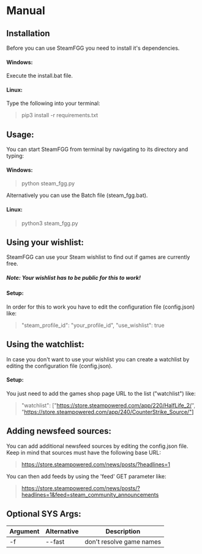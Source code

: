 # Manual
## Installation
Before you can use SteamFGG you need to install it's dependencies.

#### Windows:
Execute the install.bat file.

#### Linux:
Type the following into your terminal:
> pip3 install -r requirements.txt

## Usage:
You can start SteamFGG from terminal by navigating to its directory
and typing:

#### Windows:
> python steam_fgg.py

Alternatively you can use the Batch file (steam_fgg.bat).
#### Linux:
> python3 steam_fgg.py


## Using your wishlist:
SteamFGG can use your Steam wishlist to find out if games are 
currently free.
##### Note: Your wishlist has to be public for this to work!

#### Setup:
In order for this to work you have to edit the configuration file (config.json)
like:
>"steam_profile_id": "your_profile_id",
>"use_wishlist": true

## Using the watchlist:
In case you don't want to use your wishlist you can create a watchlist by
editing the configuration file (config.json). 

#### Setup:
You just need to add the games shop page URL to the list ("watchlist") like:
>"watchlist": ["https://store.steampowered.com/app/220/HalfLife_2/",
>               "https://store.steampowered.com/app/240/CounterStrike_Source/"]

## Adding newsfeed sources:
You can add additional newsfeed sources by editing the config.json
file.
Keep in mind that sources must have the following base URL:
> https://store.steampowered.com/news/posts/?headlines=1

You can then add feeds by using the 'feed' GET parameter like:
> https://store.steampowered.com/news/posts/?headlines=1&feed=steam_community_announcements

## Optional SYS Args:
Argument | Alternative | Description
--- | --- | ---
-f  |--fast |  don't resolve game names
